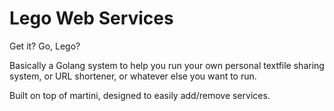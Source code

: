 # Lego Web Services

Get it? Go, Lego?

Basically a Golang system to help you run your own personal textfile sharing
system, or URL shortener, or whatever else you want to run.

Built on top of martini, designed to easily add/remove services.
